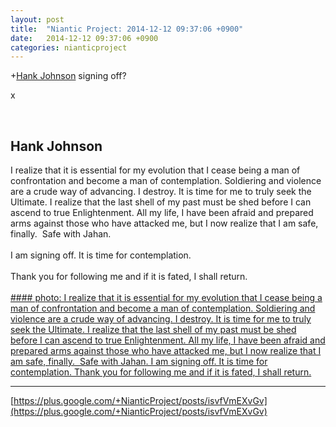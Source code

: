 ```yaml
---
layout: post
title:  "Niantic Project: 2014-12-12 09:37:06 +0900"
date:   2014-12-12 09:37:06 +0900
categories: nianticproject
---
```

+[Hank Johnson](https://plus.google.com/117792105926525258257 "") signing off?

x<div class="shared"><br /><h2>Hank Johnson</h2>I realize that it is essential for my evolution that I cease being a man of confrontation and become a man of contemplation. Soldiering and violence are a crude way of advancing. I destroy. It is time for me to truly seek the Ultimate. I realize that the last shell of my past must be shed before I can ascend to true Enlightenment. All my life, I have been afraid and prepared arms against those who have attacked me, but I now realize that I am safe, finally.  Safe with Jahan.<br /><br />I am signing off. It is time for contemplation.<br /><br />Thank you for following me and if it is fated, I shall return.<br /><br /></div>
[#### photo: I realize that it is essential for my evolution that I cease being a man of confrontation and become a man of contemplation. Soldiering and violence are a crude way of advancing. I destroy. It is time for me to truly seek the Ultimate. I realize that the last shell of my past must be shed before I can ascend to true Enlightenment. All my life, I have been afraid and prepared arms against those who have attacked me, but I now realize that I am safe, finally.  Safe with Jahan.
I am signing off. It is time for contemplation.
Thank you for following me and if it is fated, I shall return.](https://lh6.googleusercontent.com/-OZm2cJ1urzI/VIooAxmE8wI/AAAAAAAACAg/7dMZh0zLP4I/w1200-h1208/Contemplate.png "")
- - -
[https://plus.google.com/+NianticProject/posts/isvfVmEXvGv](https://plus.google.com/+NianticProject/posts/isvfVmEXvGv)
